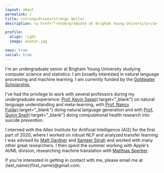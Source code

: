 ```yaml
---
layout: about
permalink: /
title: <strong>Orion</strong> Weller
description: <a href="">Undergraduate at Brigham Young University</a>

profile:
  align: right
  image: avatar.jpg

news: true
social: true
---
```


I'm an undergraduate senior at Brigham Young University studying computer science and statistics. I am broadly interested in natural language processing and machine learning. I am currently funded by the [Goldwater Scholarship.](https://goldwater.scholarsapply.org/)

I've had the privilege to work with several professors during my undergraduate experience: [Prof. Kevin Seppi](https://byu-aml.github.io/){:target="\_blank"} on natural language understanding and meta-learning, with [Prof. Nancy Fulda](https://cs.byu.edu/faculty/neo){:target="\_blank"} doing natural language generation and with [Prof. Quinn Snell](https://cs.byu.edu/faculty/snell/){:target="\_blank"} doing computational health research into suicide prevention.

I interned with the Allen Institute for Artificial Intelligence (AI2) for the first part of 2020, where I worked on robust NLP and analyzed transfer learning. I was advised by [Matt Gardner](https://matt-gardner.github.io/) and [Sameer Singh](http://sameersingh.org/) and worked with many other great researchers. I then spent the summer working with Apple's AI/ML division, researching machine translation with [Matthias Sperber](http://msperber.com/).

If you're interested in getting in contact with me, please email me at {last_name}{first_name}@gmail.com.


